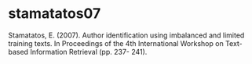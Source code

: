 # stamatatos07
Stamatatos, E. (2007). Author identification using imbalanced and limited training texts. In Proceedings of the 4th International Workshop on Text-based Information Retrieval (pp. 237- 241).
